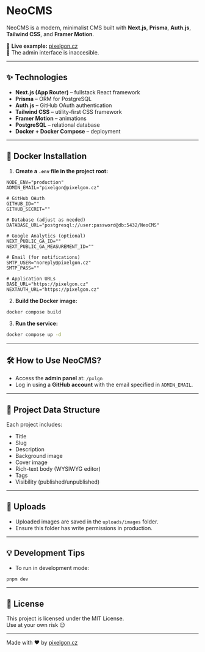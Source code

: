 # NeoCMS

NeoCMS is a modern, minimalist CMS built with **Next.js**, **Prisma**, **Auth.js**, **Tailwind CSS**, and **Framer Motion**.

🎯 **Live example:** [pixelgon.cz](https://pixelgon.cz)  
🔐 The admin interface is inaccesible.

---

## ✨ Technologies

- **Next.js (App Router)** – fullstack React framework
- **Prisma** – ORM for PostgreSQL
- **Auth.js** – GitHub OAuth authentication
- **Tailwind CSS** – utility-first CSS framework
- **Framer Motion** – animations
- **PostgreSQL** – relational database
- **Docker + Docker Compose** – deployment

---

## 🚀 Docker Installation

1. **Create a `.env` file in the project root:**

```env
NODE_ENV="production"
ADMIN_EMAIL="pixelgon@pixelgon.cz"

# GitHub OAuth
GITHUB_ID=""
GITHUB_SECRET=""

# Database (adjust as needed)
DATABASE_URL="postgresql://user:password@db:5432/NeoCMS"

# Google Analytics (optional)
NEXT_PUBLIC_GA_ID=""
NEXT_PUBLIC_GA_MEASUREMENT_ID=""

# Email (for notifications)
SMTP_USER="noreply@pixelgon.cz"
SMTP_PASS=""

# Application URLs
BASE_URL="https://pixelgon.cz"
NEXTAUTH_URL="https://pixelgon.cz"
```

2. **Build the Docker image:**

```bash
docker compose build
```

3. **Run the service:**

```bash
docker compose up -d
```

---

## 🛠 How to Use NeoCMS?

- Access the **admin panel** at: `/pxlgn`
- Log in using a **GitHub account** with the email specified in `ADMIN_EMAIL`.

---

## 📁 Project Data Structure

Each project includes:
- Title
- Slug
- Description
- Background image
- Cover image
- Rich-text body (WYSIWYG editor)
- Tags
- Visibility (published/unpublished)

---

## 📸 Uploads

- Uploaded images are saved in the `uploads/images` folder.
- Ensure this folder has write permissions in production.

---

## 💡 Development Tips

- To run in development mode:

```bash
pnpm dev
```

---

## 📄 License

This project is licensed under the MIT License.  
Use at your own risk 😉

---

Made with ❤️ by [pixelgon.cz](https://pixelgon.cz)
